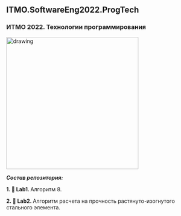 ## ITMO.SoftwareEng2022.ProgTech
### ИТМО 2022. Технологии программирования

<img src="https://im.wampi.ru/2022/09/26/M_N.jpg" alt="drawing" width="350"/>

***Состав репозитория:***

 <strong>1. &#128194; Lab1. </strong> Алгоритм 8.
 
 <strong>2. &#128194; Lab2. </strong> Алгоритм расчета на прочность растянуто-изогнутого стального элемента.
 
